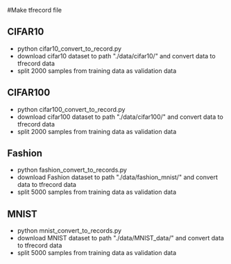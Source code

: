 #Make tfrecord file

## CIFAR10
* python cifar10_convert_to_record.py
* download cifar10 dataset to path "./data/cifar10/" and convert data to tfrecord data
* split 2000 samples from training data as validation data

## CIFAR100
* python cifar100_convert_to_record.py
* download cifar100 dataset to path "./data/cifar100/" and convert data to tfrecord data
* split 2000 samples from training data as validation data

## Fashion
* python fashion_convert_to_records.py
* download Fashion dataset to path "./data/fashion_mnist/" and convert data to tfrecord data
* split 5000 samples from training data as validation data

## MNIST
* python  mnist_convert_to_records.py
* download MNIST dataset to path "./data/MNIST_data/" and convert data to tfrecord data
* split 5000 samples from training data as validation data
